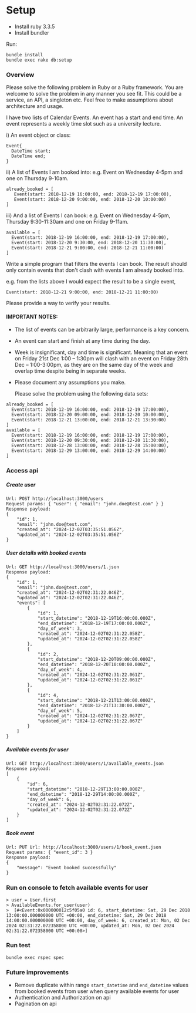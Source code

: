 # Setup

- Install ruby 3.3.5
- Install bundler

Run:
```
bundle install
bundle exec rake db:setup
```

### Overview
Please solve the following problem in Ruby or a Ruby framework. You are welcome to solve the problem in any manner you see fit. This could be a service, an API, a singleton etc. Feel free to make assumptions about architecture and usage.

I have two lists of Calendar Events. An event has a start and end time. An event represents a weekly time slot such as a university lecture.

i) An event object or class:
```
Event{
  DateTime start;
  DateTime end;
}
```

ii) A list of Events I am booked into:
e.g. Event on Wednesday 4-5pm and one on Thursday 9-10am.
```
already_booked = [
   Event(start: 2018-12-19 16:00:00, end: 2018-12-19 17:00:00),
   Event(start: 2018-12-20 9:00:00, end: 2018-12-20 10:00:00)
]
```

iii) And a list of Events I can book:
e.g. Event on Wednesday 4-5pm, Thursday 9:30-11:30am and one on Friday 9-11am.
```
available = [
  Event(start: 2018-12-19 16:00:00, end: 2018-12-19 17:00:00),
  Event(start: 2018-12-20 9:30:00, end: 2018-12-20 11:30:00),
  Event(start: 2018-12-21 9:00:00, end: 2018-12-21 11:00:00)
]
```

Write a simple program that filters the events I can book. The result should only contain events that don't clash with events I am already booked into.

e.g. from the lists above I would expect the result to be a single event,
```
Event(start: 2018-12-21 9:00:00, end: 2018-12-21 11:00:00)
```

Please provide a way to verify your results.

#### IMPORTANT NOTES:

-   The list of events can be arbitrarily large, performance is a key concern.
-   An event can start and finish at any time during the day.
-   Week is insignificant, day and time is significant. Meaning that an event on Friday 21st
    Dec 1:00 – 1:30pm will clash with an event on Friday 28th Dec – 1:00-3:00pm, as they are
    on the same day of the week and overlap time despite being in separate weeks.
-   Please document any assumptions you make.

    Please solve the problem using the following data sets:

```
already_booked = [
  Event(start: 2018-12-19 16:00:00, end: 2018-12-19 17:00:00),
  Event(start: 2018-12-20 09:00:00, end: 2018-12-20 10:00:00),
  Event(start: 2018-12-21 13:00:00, end: 2018-12-21 13:30:00)
]
available = [
  Event(start: 2018-12-19 16:00:00, end: 2018-12-19 17:00:00),
  Event(start: 2018-12-20 09:30:00, end: 2018-12-20 11:30:00),
  Event(start: 2018-12-28 13:00:00, end: 2018-12-28 15:00:00),
  Event(start: 2018-12-29 13:00:00, end: 2018-12-29 14:00:00)
]
```

### Access api

##### Create user
```
Url: POST http://localhost:3000/users
Request params: { "user": { "email": "john.doe@test.com" } }
Response payload:
{
    "id": 1,
    "email": "john.doe@test.com",
    "created_at": "2024-12-02T03:35:51.056Z",
    "updated_at": "2024-12-02T03:35:51.056Z"
}
```

#####  User details with booked events
```
Url: GET http://localhost:3000/users/1.json
Response payload:
{
    "id": 1,
    "email": "john.doe@test.com",
    "created_at": "2024-12-02T02:31:22.046Z",
    "updated_at": "2024-12-02T02:31:22.046Z",
    "events": [
        {
            "id": 1,
            "start_datetime": "2018-12-19T16:00:00.000Z",
            "end_datetime": "2018-12-19T17:00:00.000Z",
            "day_of_week": 3,
            "created_at": "2024-12-02T02:31:22.058Z",
            "updated_at": "2024-12-02T02:31:22.058Z"
        },
        {
            "id": 2,
            "start_datetime": "2018-12-20T09:00:00.000Z",
            "end_datetime": "2018-12-20T10:00:00.000Z",
            "day_of_week": 4,
            "created_at": "2024-12-02T02:31:22.061Z",
            "updated_at": "2024-12-02T02:31:22.061Z"
        },
        {
            "id": 4,
            "start_datetime": "2018-12-21T13:00:00.000Z",
            "end_datetime": "2018-12-21T13:30:00.000Z",
            "day_of_week": 5,
            "created_at": "2024-12-02T02:31:22.067Z",
            "updated_at": "2024-12-02T02:31:22.067Z"
        }
    ]
}
```

#####  Available events for user
```
Url: GET http://localhost:3000/users/1/available_events.json
Response payload:
[
    {
        "id": 6,
        "start_datetime": "2018-12-29T13:00:00.000Z",
        "end_datetime": "2018-12-29T14:00:00.000Z",
        "day_of_week": 6,
        "created_at": "2024-12-02T02:31:22.072Z",
        "updated_at": "2024-12-02T02:31:22.072Z"
    }
]
```
#####  Book event
```
Url: PUT Url: http://localhost:3000/users/1/book_event.json
Request params: { "event_id": 3 }
Response payload:
{
    "message": "Event booked successfully"
}
```

### Run on console to fetch available events for user
```
> user = User.first
> AvailableEvents.for_user(user)
>  [#<Event:0x000000012c5f05a0 id: 6, start_datetime: Sat, 29 Dec 2018 13:00:00.000000000 UTC +00:00, end_datetime: Sat, 29 Dec 2018 14:00:00.000000000 UTC +00:00, day_of_week: 6, created_at: Mon, 02 Dec 2024 02:31:22.072358000 UTC +00:00, updated_at: Mon, 02 Dec 2024 02:31:22.072358000 UTC +00:00>]
```

### Run test
```
bundle exec rspec spec
```

### Future improvements
- Remove duplicate within range `start_datetime` and `end_datetime` values from booked events from user when query available events for user
- Authentication and Authorization on api
- Pagination on api